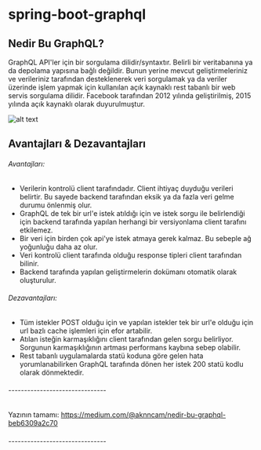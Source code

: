 # spring-boot-graphql

## Nedir Bu GraphQL?

GraphQL API'ler için bir sorgulama dilidir/syntaxtır. 
Belirli bir veritabanına ya da depolama yapısına bağlı değildir. 
Bunun yerine mevcut geliştirmeleriniz ve verileriniz tarafından desteklenerek veri 
sorgulamak ya da veriler üzerinde işlem yapmak için kullanılan açık kaynaklı rest tabanlı bir web servis sorgulama dilidir. 
Facebook tarafından 2012 yılında geliştirilmiş, 2015 yılında açık kaynaklı olarak duyurulmuştur.

![alt text](https://media.crystallize.com/crystallize_marketing/20/9/3/2/developer_comics_rest_vs_graphql_part_2.jpg)

## Avantajları & Dezavantajları
###### Avantajları:
* Verilerin kontrolü client tarafındadır. Client ihtiyaç duyduğu verileri belirtir. Bu sayede backend tarafından eksik ya da fazla veri gelme durumu önlenmiş olur.
* GraphQL de tek bir url'e istek atıldığı için ve istek sorgu ile belirlendiği için backend tarafında yapılan herhangi bir versiyonlama client tarafını etkilemez.
* Bir veri için birden çok api'ye istek atmaya gerek kalmaz. Bu sebeple ağ yoğunluğu daha az olur.
* Veri kontrolü client tarafında olduğu response tipleri client tarafından bilinir.
* Backend tarafında yapılan geliştirmelerin dokümanı otomatik olarak oluşturulur.

###### Dezavantajları:
* Tüm istekler POST olduğu için ve yapılan istekler tek bir url'e olduğu için url bazlı cache işlemleri için efor artabilir.
* Atılan isteğin karmaşıklığını client tarafından gelen sorgu belirliyor. Sorgunun karmaşıklığının artması performans kaybına sebep olabilir.
* Rest tabanlı uygulamalarda statü koduna göre gelen hata yorumlanabilirken GraphQL tarafında dönen her istek 200 statü kodlu olarak dönmektedir.

###### -------------------------------
Yazının tamamı: https://medium.com/@aknncam/nedir-bu-graphql-beb6309a2c70
###### -------------------------------
